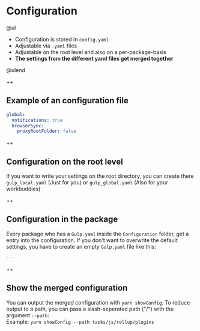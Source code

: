 # Configuration

@ul

*   Configuration is stored in `config.yaml`
*   Adjustable via `.yaml` files
*   Adjustable on the root level and also on a per-package-basis
*   **The settings from the different yaml files get merged together**

@ulend

++

## Example of an configuration file

```yaml
global:
  notifications: true
  browserSync:
    proxyRootFolder: false
```

++

## Configuration on the root level

If you want to write your settings on the root directory, you can create
there `gulp_local.yaml` (Just for you) or `gulp_global.yaml` (Also for your workbuddies)

++

## Configuration in the package

Every package who has a `Gulp.yaml` inside the `Configuration` folder, get
a entry into the configuration. If you don't want to overwrite the default settings,
you have to create an empty `Gulp.yaml` file like this:

```yaml
---
```

++

## Show the merged configuration

You can output the merged configuration with `yarn showConfig`. To reduce output
to a path, you can pass a slash-seperated path ("/") with the argument `--path`:  
Example: `yarn showConfig --path tasks/js/rollup/plugins`
